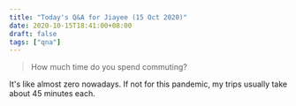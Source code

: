 ```yaml
---
title: "Today's Q&A for Jiayee (15 Oct 2020)"
date: 2020-10-15T18:41:00+08:00
draft: false
tags: ["qna"]
---
```

> How much time do you spend commuting?

It's like almost zero nowadays. If not for this pandemic, my trips usually take about 45 minutes each.
